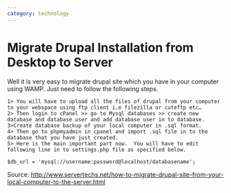 ```yaml
---
category: technology
---
```

# Migrate Drupal Installation from Desktop to Server

Well it is very easy to migrate drupal site which you have in your computer using WAMP. Just need to follow the following steps.

    1> You will have to upload all the files of drupal from your computer to your webspace using ftp client i.e filezilla or cuteftp etc…
    2> Then login to cPanel >> go to Mysql databases >> create new database and database user and add database user in to database.
    3>Create database backup of your local computer in .sql format.
    4> Then go to phpmyadmin in cpanel and import .sql file in to the database that you have just created.
    5> Here is the main important part now.  You will have to edit following line in to settings.php file as specified below.

    $db_url = 'mysql://username:password@localhost/databasename';

Source: http://www.servertechs.net/how-to-migrate-drupal-site-from-your-local-computer-to-the-server.html

